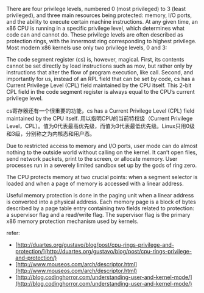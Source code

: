 There are four privilege levels, numbered 0 (most privileged) to 3 (least privileged), and three main resources being protected: memory, I/O ports, and the ability to execute certain machine instructions. At any given time, an x86 CPU is running in a specific privilege level, which determines what code can and cannot do. These privilege levels are often described as protection rings, with the innermost ring corresponding to highest privilege. Most modern x86 kernels use only two privilege levels, 0 and 3:

The code segment register (cs) is, however, magical. First, its contents cannot be set directly by load instructions such as mov, but rather only by instructions that alter the flow of program execution, like call. Second, and importantly for us, instead of an RPL field that can be set by code, cs has a Current Privilege Level (CPL) field maintained by the CPU itself. This 2-bit CPL field in the code segment register is always equal to the CPU’s current privilege level. 

cs寄存器还有一个很重要的功能，cs has a Current Privilege Level (CPL) field maintained by the CPU itself. 用以指明CPU的当前特权级（Current Privilege Level，CPL）。值为0代表最高优先级，而值为3代表最低优先级。Linux只用0级和3级，分别称之为内核态和用户态。

Due to restricted access to memory and I/O ports, user mode can do almost nothing to the outside world without calling on the kernel. It can’t open files, send network packets, print to the screen, or allocate memory. User processes run in a severely limited sandbox set up by the gods of ring zero.


The CPU protects memory at two crucial points: when a segment selector is loaded and when a page of memory is accessed with a linear address. 


Useful memory protection is done in the paging unit when a linear address is converted into a physical address. Each memory page is a block of bytes described by a page table entry containing two fields related to protection: a supervisor flag and a read/write flag. The supervisor flag is the primary x86 memory protection mechanism used by kernels. 

refer:

- [http://duartes.org/gustavo/blog/post/cpu-rings-privilege-and-protection/](http://duartes.org/gustavo/blog/post/cpu-rings-privilege-and-protection/)
- [http://www.mouseos.com/arch/descriptor.html](http://www.mouseos.com/arch/descriptor.html)
- [http://blog.codinghorror.com/understanding-user-and-kernel-mode/](http://blog.codinghorror.com/understanding-user-and-kernel-mode/)
